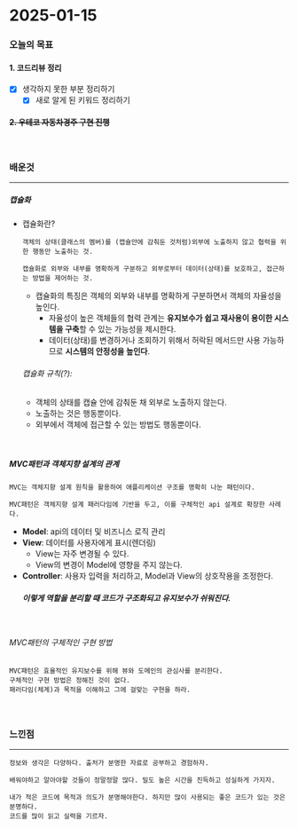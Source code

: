 # 2025-01-15

### 오늘의 목표

#### 1. 코드리뷰 정리
- [x] 생각하지 못한 부분 정리하기
	- [x] 새로 알게 된 키워드 정리하기

#### ~~2. 우테코 자동차경주 구현 진행~~

<br>

### 배운것
- - -
##### 캡슐화
- 캡슐화란?
	```
	객체의 상태(클래스의 멤버)를 (캡슐안에 감춰둔 것처럼)외부에 노출하지 않고 협력을 위한 행동만 노출하는 것.
	```
	```
	캡슐화로 외부와 내부를 명확하게 구분하고 외부로부터 데이터(상태)를 보호하고, 접근하는 방법을 제어하는 것.
	```
	- 캡슐화의 특징은 객체의 외부와 내부를 명확하게 구분하면서 객체의 자율성을 높인다.
		- 자율성이 높은 객체들의 협력 관계는 **유지보수가 쉽고 재사용이 용이한 시스템을 구축**할 수 있는 가능성을 제시한다.
		- 데이터(상태)를 변경하거나 조회하기 위해서 허락된 메서드만 사용 가능하므로 **시스템의 안정성을 높인다**.

	###### 캡슐화 규칙(?):
	- 객체의 상태를 캡슐 안에 감춰둔 채 외부로 노출하지 않는다.
	- 노출하는 것은 행동뿐이다.
	- 외부에서 객체에 접근할 수 있는 방법도 행동뿐이다.
<br>
 
##### MVC패턴과 객체지향 설계의 관계
```
MVC는 객체지향 설계 원칙을 활용하여 애플리케이션 구조를 명확히 나눈 패턴이다.
```
```
MVC패턴은 객체지향 설계 패러다임에 기반을 두고, 이를 구체적인 api 설계로 확장한 사례다.
```
- **Model**: api의 데이터 및 비즈니스 로직 관리
- **View**: 데이터를 사용자에게 표시(렌더링)
	- View는 자주 변경될 수 있다.
	- View의 변경이 Model에 영향을 주지 않는다.
- **Controller**: 사용자 입력을 처리하고, Model과 View의 상호작용을 조정한다.
	##### 이렇게 역할을 분리할 때 코드가 구조화되고 유지보수가 쉬워진다.
<br>

###### MVC패턴의 구체적인 구현 방법
```
MVC패턴은 효율적인 유지보수를 위해 뷰와 도메인의 관심사를 분리한다.
구체적인 구현 방법은 정해진 것이 없다.
패러다임(체계)과 목적을 이해하고 그에 걸맞는 구현을 하라.
```

####

<br>

### 느낀점
- - -
	정보와 생각은 다양하다. 출처가 분명한 자료로 공부하고 경험하자.

	배워야하고 알아야할 것들이 정말정말 많다. 밀도 높은 시간을 진득하고 성실하게 가지자.

	내가 적은 코드에 목적과 의도가 분명해야한다. 하지만 많이 사용되는 좋은 코드가 있는 것은 분명하다.
	코드를 많이 읽고 실력을 기르자.